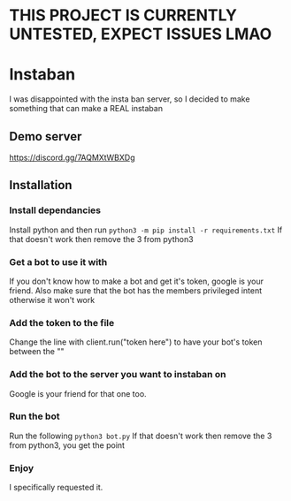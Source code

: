 # THIS PROJECT IS CURRENTLY UNTESTED, EXPECT ISSUES LMAO
# Instaban
I was disappointed with the insta ban server, so I decided to make something that can make a REAL instaban
## Demo server
https://discord.gg/7AQMXtWBXDg
## Installation
### Install dependancies
Install python and then run
`python3 -m pip install -r requirements.txt`
If that doesn't work then remove the 3 from python3
### Get a bot to use it with
If you don't know how to make a bot and get it's token, google is your friend.
Also make sure that the bot has the members privileged intent otherwise it won't work
### Add the token to the file
Change the line with client.run("token here") to have your bot's token between the ""
### Add the bot to the server you want to instaban on
Google is your friend for that one too.
### Run the bot
Run the following
`python3 bot.py`
If that doesn't work then remove the 3 from python3, you get the point
### Enjoy
I specifically requested it.

